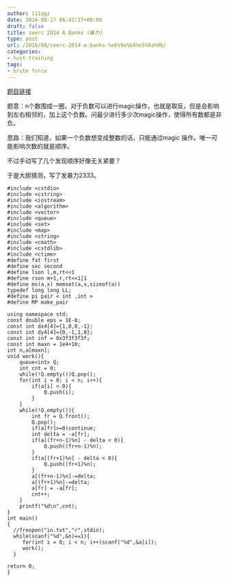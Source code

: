 ```yaml
---
author: 111qqz
date: 2016-08-27 06:42:17+00:00
draft: false
title: seerc 2014 A Banks (暴力)
type: post
url: /2016/08/seerc-2014-a-banks-%e6%9a%b4%e5%8a%9b/
categories:
- hust-training
tags:
- brute force
---
```


[题目链接](http://acm.hust.edu.cn/vjudge/contest/130303#problem/A)

题意：n个数围成一圈，对于负数可以进行magic操作，也就是取反，但是会影响到左右相邻的，加上这个负数。问最少进行多少次magic操作，使得所有数都是非负。

思路：我们知道，如果一个负数想变成整数的话，只能通过magic 操作。唯一可能影响次数的就是顺序。

不过手动写了几个发现顺序好像无关紧要？

于是大胆猜测，写了发暴力2333。

    
    #include <cstdio>
    #include <cstring>
    #include <iostream>
    #include <algorithm>
    #include <vector>
    #include <queue>
    #include <set>
    #include <map>
    #include <string>
    #include <cmath>
    #include <cstdlib>
    #include <ctime>
    #define fst first
    #define sec second
    #define lson l,m,rt<<1
    #define rson m+1,r,rt<<1|1
    #define ms(a,x) memset(a,x,sizeof(a))
    typedef long long LL;
    #define pi pair < int ,int >
    #define MP make_pair
    
    using namespace std;
    const double eps = 1E-8;
    const int dx4[4]={1,0,0,-1};
    const int dy4[4]={0,-1,1,0};
    const int inf = 0x3f3f3f3f;
    const int maxn = 1e4+10;
    int n,a[maxn];
    void work(){
        queue<int> Q;
        int cnt = 0;
        while(!Q.empty())Q.pop();
        for(int i = 0; i < n; i++){
            if(a[i] < 0){
                Q.push(i);
            }
        }
        while(!Q.empty()){
            int fr = Q.front();
            Q.pop();
            if(a[fr]>=0)continue;
            int delta = -a[fr];
            if(a[(fr+n-1)%n] - delta < 0){
                Q.push((fr+n-1)%n);
            }
            if(a[(fr+1)%n] - delta < 0){
                Q.push((fr+1)%n);
            }
            a[(fr+n-1)%n]-=delta;
            a[(fr+1)%n]-=delta;
            a[fr] = -a[fr];
            cnt++;
        }
        printf("%d\n",cnt);
    }
    int main()
    {
      //freopen("in.txt","r",stdin);
      while(scanf("%d",&n)==1){
         for(int i = 0; i < n; i++)scanf("%d",&a[i]);
         work();
      }
    
    return 0;
    }
    



